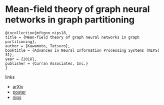 # Mean-field theory of graph neural networks in graph partitioning

```
@incollection{mftgnn_nips18,
title = {Mean-field theory of graph neural networks in graph partitioning},
author = {Kawamoto, Tatsuro},
booktitle = {Advances in Neural Information Processing Systems (NIPS) 31},
year = {2018},
publisher = {Curran Associates, Inc.}
}
```

links
- [arXiv](https://arxiv.org/abs/1810.11908)
- [poster](https://github.com/tatsuro-kawamoto/posters/blob/master/NIPS2018poster.pdf)
- [nips](https://nips.cc/Conferences/2018/Schedule?showEvent=11431)
